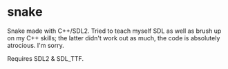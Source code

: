 # snake
Snake made with C++/SDL2. Tried to teach myself SDL as well as brush up on my C++ skills; the latter didn't work out as much, the code is absolutely atrocious. I'm sorry.

Requires SDL2 & SDL_TTF.